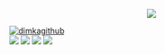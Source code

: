 <p align="center">
  
  <img src="https://github-readme-stats.vercel.app/api?username=dimkagithub&show_icons=true&include_all_commits=true&count_private=true&theme=vision-friendly-dark">
  
</p>

<p align="center">
  
  <a href="https://github.com/dimkagithub" target="_blank"><img alt="dimkagithub" src="https://badges.pufler.dev/visits/dimkagithub/dimkagithub?logo=GitHub"/></a>  
  <img src="https://badges.pufler.dev/years/dimkagithub?logo=GitHub">
  <img src="https://badges.pufler.dev/repos/dimkagithub?logo=GitHub">
  <img src="https://badges.pufler.dev/gists/dimkagithub?logo=GitHub">
  <img src="https://badges.pufler.dev/commits/monthly/dimkagithub?logo=GitHub">
  
</p>
